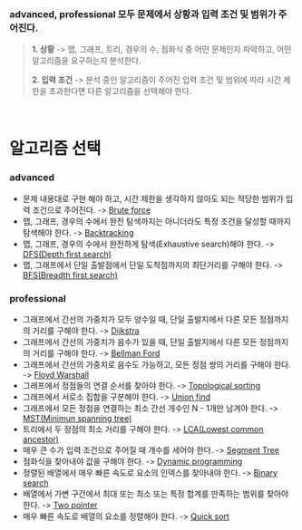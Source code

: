 ### advanced, professional 모두 문제에서 상황과 입력 조건 및 범위가 주어진다.
> <b>1. 상황</b> -> 맵, 그래프, 트리, 경우의 수, 점화식 중 어떤 문제인지 파악하고, 어떤 알고리즘을 요구하는지 분석한다.<br/>
>
> <b>2. 입력 조건</b> -> 분석 중인 알고리즘이 주어진 입력 조건 및 범위에 따라 시간 제한을 초과한다면 다른 알고리즘을 선택해야 한다.
<br/>

# 알고리즘 선택
### advanced
- 문제 내용대로 구현 해야 하고, 시간 제한을 생각하지 않아도 되는 적당한 범위가 입력 조건으로 주어진다. -> [Brute force](src/advanced/bruteforce/)
- 맵, 그래프, 경우의 수에서 완전 탐색까지는 아니더라도 특정 조건을 달성할 때까지 탐색해야 한다. -> [Backtracking](src/advanced/backtracking/)
- 맵, 그래프, 경우의 수에서 완전하게 탐색(Exhaustive search)해야 한다. -> [DFS(Depth first search)](src/advanced/dfs/)
- 맵, 그래프에서 단일 출발점에서 단일 도착점까지의 최단거리를 구해야 한다. -> [BFS(Breadth first search)](src/advanced/bfs/)

### professional
- 그래프에서 간선의 가중치가 모두 양수일 때, 단일 출발지에서 다른 모든 정점까지의 거리를 구해야 한다. -> [Dijkstra](src/professional/dijkstra/)
- 그래프에서 간선의 가중치가 음수가 있을 때, 단일 출발지에서 다른 모든 정점까지의 거리를 구해야 한다. -> [Bellman Ford](src/professional/bellmanford/)
- 그래프에서 간선의 가중치로 음수도 가능하고, 모든 정점 쌍의 거리를 구해야 한다. -> [Floyd Warshall](src/professional/floydwarshall/)
- 그래프에서 정점들의 연결 순서를 찾아야 한다. -> [Topological sorting](src/professional/topologicalsorting/)
- 그래프에서 서로소 집합을 구분해야 한다. -> [Union find](src/professional/unionfind/)
- 그래프에서 모든 정점을 연결하는 최소 간선 개수인 N - 1개만 남겨야 한다. -> [MST(Minimun spanning tree)](src/professional/mst/)
- 트리에서 두 정점의 최소 거리를 구해야 한다. -> [LCA(Lowest common ancestor)](src/professional/lca/)
- 매우 큰 수가 입력 조건으로 주어질 때 개수를 세어야 한다. -> [Segment Tree](src/professional/segmenttree/)
- 점화식을 찾아내야 값을 구해야 한다. -> [Dynamic programming](src/professional/dp/)
- 정렬된 배열에서 매우 빠른 속도로 요소의 인덱스를 찾아내야 한다. -> [Binary search](src/professional/binarysearch/)
- 배열에서 가변 구간에서 최대 또는 최소 또는 특정 합계를 만족하는 범위를 찾아야 한다. -> [Two pointer](src/professional/twopointer/)
- 매우 빠른 속도로 배열의 요소를 정렬해야 한다. -> [Quick sort](src/professional/quicksort/)
